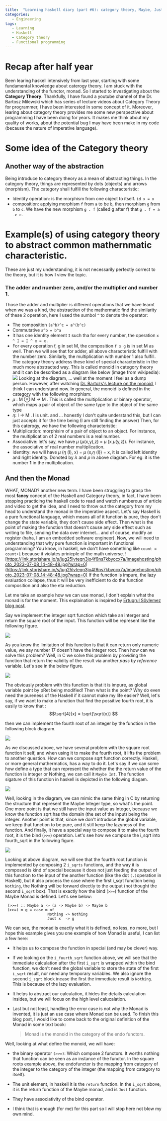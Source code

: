 ```yaml
---
title:  "Learning haskell diary (part #6): category theory, Maybe, Just, Nothing and Monad"
categories:
   - Engineering
tags:
   - Learning
   - Haskell
   - Category theory
   - Functional programming
---
```


# Recap after half year

Been learing haskell intensively from last year, starting with some fundamental knowledge about caterogy theory. I am stuck with the understanding of the functor, monad. So I started to investigating about the **Category Theory**. Thankfully, I have found a youtube channel of the Dr. Bartosz Milewski which has series of lecture videos about Category Theory for programmer, I have been interested in some concept of it. Moreover, learing about category theory provides me some new perspective about programming I have been doing for years. It makes me think about my quality of works, about the potential bug I may have been make in my code (because the nature of imperative language).

# Some idea of the Category theory

## Another way of the abstraction

Being introduce to category theory as a mean of abstracting things. In the category theory, things are represented by dots (objects) and arrows (morphism). The category shall fulfill the following characteristic:

* Identity operation: is the morphism from one object to itself. `id x = x`
* composition: applying morphism `f` from `a` to be `b`, then morphism `g` from `b` to `c`. We have the new morphism `g . f` (called g after f) that `g . f = a -> c`.

# Example(s) of using category theory to abstract common mathernmatic characteristic.

These are just my understanding, it is not necessarily perfectly correct to the theory, but it is how I view the topic.

### The adder and number zero, and/or the multiplier and number 1.

Those the adder and multiplier is different operations that we have learnt when we was a kind, the abstraction of the mathermatic find the similarity of these 2 operation, here I used the sumbol `^` to denote the operator:

* The composition `(a^b)^c = a^(b^c)`
* Commutative `a^b = b^a`
* It has one identity element `I` such tha for every number, the operation `x ^ I = I ^ x = x` .
* For every operation f, g in set M, the composition `f x g` is in set M as well.
  Then we will see that for adder, all above characteristic fulfill with the number zero. Similarly, the multiplication with number 1 also fulfill. The category theory address these kind of special characteristic in the much more abstracted way. This is called monoid in category theory and it can be described as a diagram like below (image from wikipedia):
  ![](https://upload.wikimedia.org/wikipedia/commons/thumb/a/a4/Monoid_unit_svg.svg/726px-Monoid_unit_svg.svg.png)
  Looking at the diagram, ... well at the moment I feel as a dump person. However, after watching [Dr. Bartozs's lecture on the monoid](https://www.youtube.com/watch?v=GmgoPd7VQ9Q), I think I can understand now.
  In general, the monoid is defined in the category with the following morphism:
* $\mu$ : M ⊗ M -> M . This is called the multiplication or binary operator, which maps a pair of object of the same type to the object of the same type
* $\eta$: I -> M . I is unit. and ... honestly I don't quite understand this, but I can just accepts it for the time being (I am still finding the answer)
  Then, for this caterogy, we have the following characteristic:
* Multiplication: morphisim of a pair of object to an object. For instance, the multiplication of 2 real numbers is a real number.
* Associative: let's say, we have $\mu$ ($\mu$(x,y),z) = $\mu$ (x,$\mu$(y,z)). For instance, the associative of real number multiplication.
* Identitty: we will have $\mu$ ($\eta$ (I), x) = $\mu$ (x,$\eta$ (I)) = x, it is called left identity and right identity. Donoted by $\lambda$ and $\rho$ in above diagram. For eg: it is the number **1** in the multiplication.

## And then the Monad

WHAT, MONAD? another new term. I have been struggling to grasp the most **fancy** concept of the Haskell and Category theory, in fact, I have been stopping practicing the haskell code to read and watch numberous of article and video to get the idea, and I need to throw out the category from my head to understand the monad in the imperative aspect.
Let's say Haskell is a pure functional language, which means all of it function is pure, they don't change the state variable, they don't cause side effect. Then what is the point of making the function that doesn't cause any side effect such as writing to file, sending the data over internet... and of course, modify an register (haha, I am an embedded software engineer). Now, we will need to understanding that why pure function is important in functional programming? You know, in haskell, we don't have something like `count = count+1` because it violates prinicple of the math universe.
![https://link.storjshare.io/s/jug25lvteqn3jo4f6ns7kbyocx7a/imagehosting/photo_2023-07-08_14-48-48.jpg?wrap=0](https://link.storjshare.io/s/jug25lvteqn3jo4f6ns7kbyocx7a/imagehosting/photo_2023-07-08_14-48-48.jpg?wrap=0)
If the function is impure, the lazy evaluation collapse, thus it will be very inefficient to do the function composition and also the eta reduction.

Let me take an example how we can use monad, I don't explain what the monad is for the moment. This explaination is inspired by [Ertugrul Söylemez blog post](https://web.archive.org/web/20120114225257/http://ertes.de/articles/monads.html).

Say we implement the integer sqrt function which take an interger and return the square root of the input. This function will be represent like the following figure.

![](https://link.storjshare.io/s/jvlinhdvoxzdbzeatmgph6gsidrq/blogimage/monad/i_sqrt.png?wrap=0)

As you know the limitation of this function is that it can return only numeric value, we say number 17 doesn't have the integer root. Then how can we solve this problem? Well, in C we solve this problem by providing the function that return the validity of the result via another *pass by reference* variable. Let's see in the below figure.

![](https://link.storjshare.io/s/jxikev6oeihdtbjhlokyensc4erq/blogimage/monad/safesqrt.png?wrap=0)

The obviously problem with this function is that it is impure, as global variable point by pRet being modified! Then what is the point? Why do even need the pureness of the Haskell if it cannot make my life easier? Well, let's say, if we want to make a function that find the possitive fourth root, it is easily to know that :
$$\sqrt[4]{x} = \sqrt{\sqrt{x}} $$

then we can implement the fourth root of an integer by the function in the following block diagram.

![](https://link.storjshare.io/s/jwap57d37uzedipvsqepfe7o2yka/blogimage/monad/pure_fourthroot.png?wrap=0)

As we discussed above, we have several problem with the square root function it self, and when using it to make the fourth root, it lifts the problem to another question. How can we compose sqrt function correctly. Haskell, or more general mathermatics, has a way to do it.
Let's say if we can some how define a type that can represent the whether the the return value of the function is integer or Nothing, we can call it `Maybe Int`. The function sigature of this function in haskell is depicted in the following diagam.

![](https://link.storjshare.io/s/jxlruhm23j34rzyludmzjgde7mza/blogimage/monad/maybe_sqrt.png?wrap=0)

Well, looking in the diagram, we can mimic the same thing in C by returning the structure that represent the Maybe Integer type, so what's the point. One more point is that we still have the input value as Integer, because we know the function sqrt has the domain (the set of the input) being the integer. Another point is that, since we don't intruduce the global variable, we keep that function to be pure, and it still keep the lazyness of the function. And finally, it have a special way to compose it to make the fourth root, it is the bind (`>>=`) operation. Let's see how we compose the i_sqrt into fourth_sqrt in the following figure.

![](https://link.storjshare.io/s/juk56ofv26cewcdo7bagdbriu5qq/blogimage/monad/monad_fourthroot.png?wrap=0)

Looking at above diagram, we will see that the fourtth root function is implemented by composing 2 `i_sqrts` functions, and the way it is composed is kind of special because it does not just feeding the output of this function to the input of the another function (like the dot `(.)`operation in Haskell), but it also process the case where the first i_sqrt function being `Nothing`, the Nothing will be forward directly to the output (not thought the second `i_sqrt` box). That is exactly how the bind (`>>=`) function of the Maybe Monad is defined. Let's see below:

```(haskell)
 (>>=) :: Maybe a -> (a -> Maybe b) -> Maybe b
 (>>=) m g = case m of
                   Nothing -> Nothing
                   Just x  -> g
```

We can see, the monad is exactly what it is defined, no less, no more, but I hope this example gives you one example of how Monad is useful, I can list a few here:

* It helps us to compose the function in special (and may be clever) way.

* If we looking on the `i_fourth_sqrt` function above, we will see that the immediate calculation after the first `i_sqrt` is wrapped within the bind function, we don't need the global variable to store the state of the first `i_sqrt` result, nor need any temporary variables. We also ignore the second `i_sqrt` block incase the first the immediate result is `Nothing`. This is because of the lazy evaluation.

* It helps to abstract our calculation, it hides the details calculation insides, but we will focus on the high level calucalation.

* Last but not least, handling the error case is not why the Monad is invented, it is just an use case where Monad can be used.
  To finish this blog post, I would like to come back to the original definition of the Monad in some text book:
  
  > Monad is the monoid in the category of the endo functors.

Well, looking at what define the monoid, we will have:

* the binary operator `(>>=)`: Which compose 2 functors. It worths nothing that function can be seen as an instance of the functor. In the square roots example above, the endofunctor is the mapping from category of the integer to the category of the integer (the mapping from category to itself).
* The unit element, in haskell it is the `return` function. In the `i_sqrt` above, it is the return function of the Maybe monad, and is `Just` function.
* They have associativity of the bind operator.

* I think that is enough (for me) for this part so I will stop here not blow my own mind.